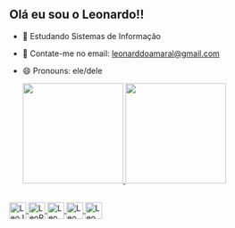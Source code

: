 ## Olá eu sou o Leonardo!!

- 🌱 Estudando Sistemas de Informação
- 💬 Contate-me no email: leonarddoamaral@gmail.com
- 😄 Pronouns: ele/dele

  <div>
  <a href= "https://github.com/leonarddoamaral/">
  <img height="180em" src="https://github-readme-stats.vercel.app/api?username=leonarddoamaral&show_icons=true&theme=tokyonight&include_all_commits=true&count_private=true"/>
  <img height="180em" src="https://github-readme-stats.vercel.app/api/top-langs/?username=leonarddoamaral&layout=compact&langs_count=16&theme=tokyonight"/>
</div>

<div style="display: inline_block"><br>
  <img align="center" alt= "LeoJava" height="30" widht="40" src="https://cdn.jsdelivr.net/gh/devicons/devicon@latest/icons/java/java-plain.svg">
  <img align="center" alt="LeoPython" height="30" widht="40" src="https://cdn.jsdelivr.net/gh/devicons/devicon@latest/icons/python/python-plain.svg">
  <img align="center" alt="LeoMySQL" height="30" widht="40" src="https://cdn.jsdelivr.net/gh/devicons/devicon@latest/icons/mysql/mysql-original.svg">
  <img align="center" alt="LeoHtml" height="30" widht="40" src="https://cdn.jsdelivr.net/gh/devicons/devicon@latest/icons/html5/html5-plain.svg">
  <img align="center" alt="LeoCSS" height="30" widht="40" src="https://cdn.jsdelivr.net/gh/devicons/devicon@latest/icons/css3/css3-plain.svg"> 
</div>

